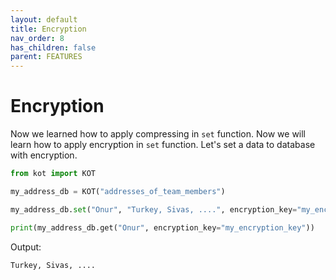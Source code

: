 ```yaml
---
layout: default
title: Encryption
nav_order: 8
has_children: false
parent: FEATURES
---
```


# Encryption
Now we learned how to apply compressing in `set` function. Now we will learn how to apply encryption in `set` function. Let's set a data to database with encryption.


```python
from kot import KOT

my_address_db = KOT("addresses_of_team_members")

my_address_db.set("Onur", "Turkey, Sivas, ....", encryption_key="my_encryption_key")

print(my_address_db.get("Onur", encryption_key="my_encryption_key"))
```

Output:

```console
Turkey, Sivas, ....
```